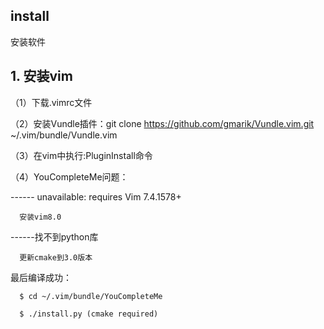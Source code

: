 ## install

安装软件

## 1. 安装vim

（1）下载.vimrc文件

（2）安装Vundle插件：git clone https://github.com/gmarik/Vundle.vim.git ~/.vim/bundle/Vundle.vim

（3）在vim中执行:PluginInstall命令

（4）YouCompleteMe问题：

------ unavailable: requires Vim 7.4.1578+

      安装vim8.0

------找不到python库

      更新cmake到3.0版本

最后编译成功：

      $ cd ~/.vim/bundle/YouCompleteMe
      
      $ ./install.py (cmake required)


